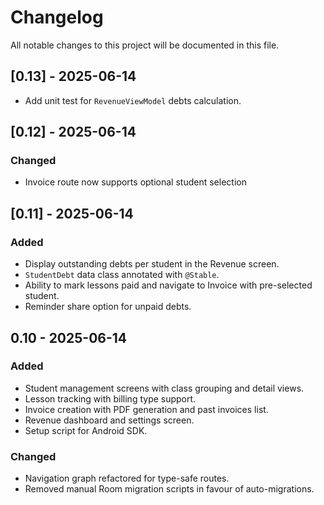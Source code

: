 # Changelog

All notable changes to this project will be documented in this file.

## [0.13] - 2025-06-14
- Add unit test for `RevenueViewModel` debts calculation.

## [0.12] - 2025-06-14
### Changed
- Invoice route now supports optional student selection

## [0.11] - 2025-06-14
### Added
- Display outstanding debts per student in the Revenue screen.
- `StudentDebt` data class annotated with `@Stable`.
- Ability to mark lessons paid and navigate to Invoice with pre-selected student.
- Reminder share option for unpaid debts.

## 0.10 - 2025-06-14
### Added
- Student management screens with class grouping and detail views.
- Lesson tracking with billing type support.
- Invoice creation with PDF generation and past invoices list.
- Revenue dashboard and settings screen.
- Setup script for Android SDK.

### Changed
- Navigation graph refactored for type-safe routes.
- Removed manual Room migration scripts in favour of auto-migrations.
